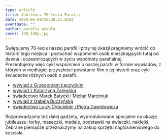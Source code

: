 ```yaml
---
type: article
title: Jubileusz 70-lecia Parafii
date: 2020-06-09T20:28:51.818Z
eventDate: ""
author: parafia wesoła
cover: 140_140p.jpg
---
```

Świętujemy 70-lecie naszej parafii i przy tej okazji pragniemy wrócić do historii tego miejsca i posłuchać wspomnień osób mieszkających tutaj od dawna i uczestniczących w życiu wspólnoty parafialnej.\
Prezentujemy więc cykl wspomnień o naszej parafii w formie wywiadów, z których w niedługiej przyszłości powstanie film o jej historii oraz cykl świadectw różnych osób z parafii.

* [wywiad z Grzegorzem Łęczyckim](https://www.youtube.com/watch?v=ezYKclMEknQ&t)
* [wywiad z Katarzyną Zalewską](https://www.youtube.com/watch?v=npRWtXXHXPI&t)
* [świadectwo Marek Batycki i Michał Marciniuk](https://www.youtube.com/watch?v=04q1eOObdTc)
* [wywiad z Izabelą Buczyńską](https://www.youtube.com/watch?v=UuiFlqJeSjk&t)
* [świadectwo Luizy Cybulskiej i Piotra Dawidowicza](https://www.youtube.com/watch?v=vgVCrjOsWF4)

Rozprowadzamy też dalej gadżety, wyprodukowane specjalne na okazję jubileuszu: torby, maseczki, medale, podstawki na świeczki, naklejki. Zebrane pieniądze przeznaczymy na zakup sprzętu nagłośnieniowego do kościoła.